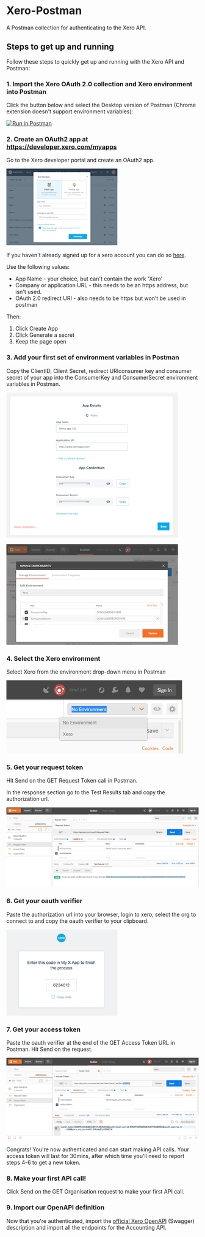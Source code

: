 # Xero-Postman
A Postman collection for authenticating to the Xero API. 

## Steps to get up and running
Follow these steps to quickly get up and running with the Xero API and Postman:

### 1. Import the Xero OAuth 2.0 collection and Xero environment into Postman
Click the button below and select the Desktop version of Postman (Chrome extension doesn't support environment variables):

[![Run in Postman](https://run.pstmn.io/button.svg)](https://app.getpostman.com/run-collection/44bab8dfdb636910ba15#?env%5BOAuth2.0%5D=W3sia2V5IjoiY2xpZW50X2lkIiwidmFsdWUiOiIiLCJlbmFibGVkIjp0cnVlfSx7ImtleSI6ImNsaWVudF9zZWNyZXQiLCJ2YWx1ZSI6IiIsImVuYWJsZWQiOnRydWV9LHsia2V5IjoicmVmcmVzaF90b2tlbiIsInZhbHVlIjoiIiwiZW5hYmxlZCI6dHJ1ZX0seyJrZXkiOiJhY2Nlc3NfdG9rZW4iLCJ2YWx1ZSI6IiIsImVuYWJsZWQiOnRydWV9LHsia2V5IjoieGVyby10ZW5hbnQtaWQiLCJ2YWx1ZSI6IiIsImVuYWJsZWQiOnRydWV9XQ==)

### 2. Create an OAuth2 app at https://developer.xero.com/myapps
Go to the Xero developer portal and create an OAuth2 app.

![create an oauth2 app](images/create-public.png)

If you haven't already signed up for a xero account you can do so [here](https://www.xero.com/signup/api/).

Use the following values:
* App Name - your choice, but can't contain the work 'Xero'
* Company or application URL - this needs to be an https address, but isn't used.
* OAuth 2.0 redirect URI - also needs to be https but won’t be used in postman

Then:
1. Click Create App
1. Click Generate a secret
1. Keep the page open

### 3. Add your first set of environment variables in Postman
Copy the ClientID, Client Secret, redirect URIconsumer key and consumer secret of your app into the ConsumerKey and ConsumerSecret environment variables in Postman.

![get credentials](images/credentials.png)

![manage environment](images/environment.png)

### 4. Select the Xero environment
Select Xero from the environment drop-down menu in Postman

![select environment](images/select-env.png)

### 5. Get your request token
Hit Send on the GET Request Token call in Postman. 

In the response section go to the Test Results tab and copy the authorization url.

![GET request token](images/request.png)

### 6. Get your oauth verifier
Paste the authorization url into your browser, login to xero, select the org to connect to and copy the oauth verifier to your clipboard.

![GET oauth verifier](images/verifier.png)

### 7. Get your access token
Paste the oauth verifier at the end of the GET Access Token URL in Postman. Hit Send on the request. 

![GET access token](images/access.png)

Congrats! You're now authenticated and can start making API calls. Your access token will last for 30mins, after which time you'll need to report steps 4-6 to get a new token.

### 8. Make your first API call!
Click Send on the GET Organisation request to make your first API call.

### 9. Import our OpenAPI definition
Now that you're authenticated, import the [official Xero OpenAPI](https://github.com/XeroAPI/Xero-OpenAPI) (Swagger) description and import all the endpoints for the Accounting API. 
